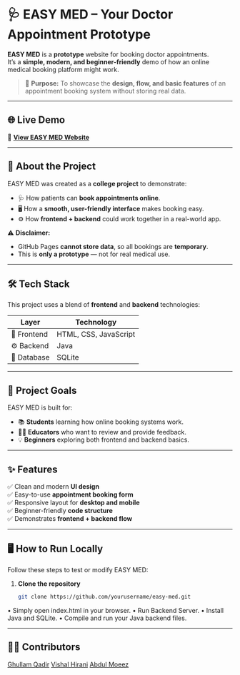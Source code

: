 # 🩺 EASY MED – Your Doctor Appointment Prototype  

**EASY MED** is a **prototype** website for booking doctor appointments.  
It’s a **simple, modern, and beginner-friendly** demo of how an online medical booking platform might work.  

> 🎯 **Purpose:** To showcase the **design, flow, and basic features** of an appointment booking system without storing real data.

------

## 🌐 Live Demo
🔗 [**View EASY MED Website**](https://ghullamqadir.github.io/OOP-PROJECT/)  

------

## 📖 About the Project
EASY MED was created as a **college project** to demonstrate:
- 🩺 How patients can **book appointments online**.
- 🖥 How a **smooth, user-friendly interface** makes booking easy.
- ⚙ How **frontend + backend** could work together in a real-world app.

⚠ **Disclaimer:**  
- GitHub Pages **cannot store data**, so all bookings are **temporary**.  
- This is **only a prototype** — not for real medical use.

-----

## 🛠 Tech Stack
This project uses a blend of **frontend** and **backend** technologies:

| Layer       | Technology |
|-------------|------------|
| 🎨 Frontend | HTML, CSS, JavaScript |
| ⚙ Backend   | Java |
| 💾 Database | SQLite |

-----

## 🎯 Project Goals
EASY MED is built for:
- 📚 **Students** learning how online booking systems work.
- 🧑‍🏫 **Educators** who want to review and provide feedback.
- 💡 **Beginners** exploring both frontend and backend basics.

-----

## ✨ Features
✅ Clean and modern **UI design**  
✅ Easy-to-use **appointment booking form**  
✅ Responsive layout for **desktop and mobile**  
✅ Beginner-friendly **code structure**  
✅ Demonstrates **frontend + backend flow**  

-----

## 🖥 How to Run Locally
Follow these steps to test or modify EASY MED:

1. **Clone the repository**  
   ```bash
   git clone https://github.com/yourusername/easy-med.git

• Simply open index.html in your browser.
• Run Backend Server.
• Install Java and SQLite.
• Compile and run your Java backend files.

-----

## 👨‍💻 Contributors
[Ghullam Qadir](https://github.com/GhullamQadir)
[Vishal Hirani](https://github.com/vishalhirani978)
[Abdul Moeez](https://github.com/I-abMoeez)

